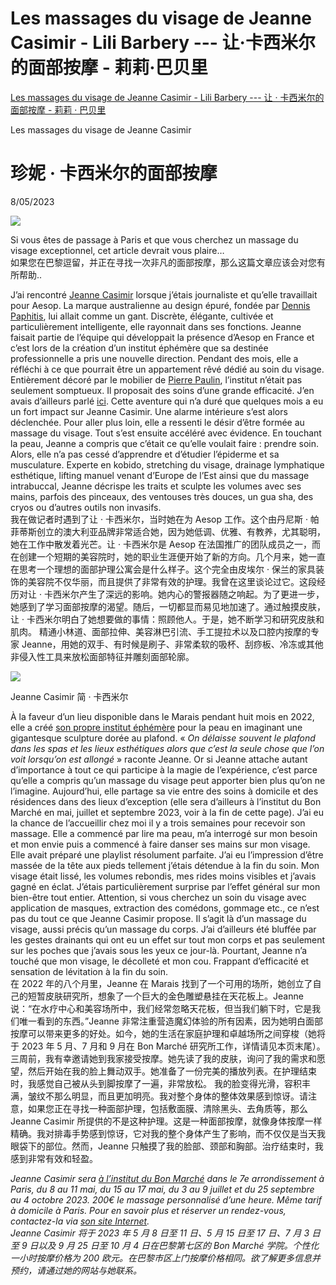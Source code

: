 # Les massages du visage de Jeanne Casimir - Lili Barbery --- 让·卡西米尔的面部按摩 - 莉莉·巴贝里
[Les massages du visage de Jeanne Casimir - Lili Barbery --- 让 · 卡西米尔的面部按摩 - 莉莉 · 巴贝里](https://lilibarbery.com/wellness/adresses-bien-etre/caroline-jude-masseuse-du-ventre/) 

 Les massages du visage de Jeanne Casimir  

# 珍妮 · 卡西米尔的面部按摩

8/05/2023

 ![](https://lilibarbery.com/wp-content/uploads/2023/05/intro-jeanne-casimir-1180x625.jpg)

Si vous êtes de passage à Paris et que vous cherchez un massage du visage exceptionnel, cet article devrait vous plaire…  
如果您在巴黎逗留，并正在寻找一次非凡的面部按摩，那么这篇文章应该会对您有所帮助..

J’ai rencontré [Jeanne Casimir](https://www.instagram.com/jeannecasimir/) lorsque j’étais journaliste et qu’elle travaillait pour Aesop. La marque australienne au design épuré, fondée par [Dennis Paphitis](https://lilibarbery.com/beauty/10-commandements/article-dennis-paphitis/), lui allait comme un gant. Discrète, élégante, cultivée et particulièrement intelligente, elle rayonnait dans ses fonctions. Jeanne faisait partie de l’équipe qui développait la présence d’Aesop en France et c’est lors de la création d’un institut éphémère que sa destinée professionnelle a pris une nouvelle direction. Pendant des mois, elle a réfléchi à ce que pourrait être un appartement rêvé dédié au soin du visage. Entièrement décoré par le mobilier de [Pierre Paulin](https://paulinpaulinpaulin.com/), l’institut n’était pas seulement somptueux. Il proposait des soins d’une grande efficacité. J’en avais d’ailleurs parlé [ici](https://lilibarbery.com/beauty/adresses/visage/article-les-soins-aesop-sur-rendez-vous/). Cette aventure qui n’a duré que quelques mois a eu un fort impact sur Jeanne Casimir. Une alarme intérieure s’est alors déclenchée. Pour aller plus loin, elle a ressenti le désir d’être formée au massage du visage. Tout s’est ensuite accéléré avec évidence. En touchant la peau, Jeanne a compris que c’était ce qu’elle voulait faire : prendre soin. Alors, elle n’a pas cessé d’apprendre et d’étudier l’épiderme et sa musculature. Experte en kobido, stretching du visage, drainage lymphatique esthétique, lifting manuel venant d’Europe de l’Est ainsi que du massage intrabuccal, Jeanne décrispe les traits et sculpte les volumes avec ses mains, parfois des pinceaux, des ventouses très douces, un gua sha, des cryos ou d’autres outils non invasifs.  
我在做记者时遇到了让 · 卡西米尔，当时她在为 Aesop 工作。这个由丹尼斯 · 帕菲蒂斯创立的澳大利亚品牌非常适合她，因为她低调、优雅、有教养，尤其聪明，她在工作中散发着光芒。让 · 卡西米尔是 Aesop 在法国推广的团队成员之一，而在创建一个短期的美容院时，她的职业生涯便开始了新的方向。几个月来，她一直在思考一个理想的面部护理公寓会是什么样子。这个完全由皮埃尔 · 保兰的家具装饰的美容院不仅华丽，而且提供了非常有效的护理。我曾在这里谈论过它。这段经历对让 · 卡西米尔产生了深远的影响。她内心的警报器随之响起。为了更进一步，她感到了学习面部按摩的渴望。随后，一切都显而易见地加速了。通过触摸皮肤，让 · 卡西米尔明白了她想要做的事情：照顾他人。于是，她不断学习和研究皮肤和肌肉。 精通小林道、面部拉伸、美容淋巴引流、手工提拉术以及口腔内按摩的专家 Jeanne，用她的双手、有时候是刷子、非常柔软的吸杯、刮痧板、冷冻或其他非侵入性工具来放松面部特征并雕刻面部轮廓。

![](https://lilibarbery.com/wp-content/uploads/2023/05/Jeanne-Casimir-Auto-Massage-copie-800x1067.jpeg)

Jeanne Casimir 简 · 卡西米尔

À la faveur d’un lieu disponible dans le Marais pendant huit mois en 2022, elle a créé [son propre institut éphémère](https://www.jeannecasimir.com/nuage-dore) pour la peau en imaginant une gigantesque sculpture dorée au plafond. « _On délaisse souvent le plafond dans les spas et les lieux esthétiques alors que c’est la seule chose que l’on voit lorsqu’on est allongé_ » raconte Jeanne. Or si Jeanne attache autant d’importance à tout ce qui participe à la magie de l’expérience, c’est parce qu’elle a compris qu’un massage du visage peut apporter bien plus qu’on ne l’imagine. Aujourd’hui, elle partage sa vie entre des soins à domicile et des résidences dans des lieux d’exception (elle sera d’ailleurs à l’institut du Bon Marché en mai, juillet et septembre 2023, voir à la fin de cette page). J’ai eu la chance de l’accueillir chez moi il y a trois semaines pour recevoir son massage. Elle a commencé par lire ma peau, m’a interrogé sur mon besoin et mon envie puis a commencé à faire danser ses mains sur mon visage. Elle avait préparé une playlist résolument parfaite. J’ai eu l’impression d’être massée de la tête aux pieds tellement j’étais détendue à la fin du soin. Mon visage était lissé, les volumes rebondis, mes rides moins visibles et j’avais gagné en éclat. J’étais particulièrement surprise par l’effet général sur mon bien-être tout entier. Attention, si vous cherchez un soin du visage avec application de masques, extraction des comédons, gommage etc., ce n’est pas du tout ce que Jeanne Casimir propose. Il s’agit là d’un massage du visage, aussi précis qu’un massage du corps. J’ai d’ailleurs été bluffée par les gestes drainants qui ont eu un effet sur tout mon corps et pas seulement sur les poches que j’avais sous les yeux ce jour-là. Pourtant, Jeanne n’a touché que mon visage, le décolleté et mon cou. Frappant d’efficacité et sensation de lévitation à la fin du soin.  
在 2022 年的八个月里，Jeanne 在 Marais 找到了一个可用的场所，她创立了自己的短暂皮肤研究所，想象了一个巨大的金色雕塑悬挂在天花板上。Jeanne 说：“在水疗中心和美容场所中，我们经常忽略天花板，但当我们躺下时，它是我们唯一看到的东西。”Jeanne 非常注重营造魔幻体验的所有因素，因为她明白面部按摩可以带来更多的好处。如今，她的生活在家庭护理和卓越场所之间穿梭（她将于 2023 年 5 月、7 月和 9 月在 Bon Marché 研究所工作，详情请见本页末尾）。三周前，我有幸邀请她到我家接受按摩。她先读了我的皮肤，询问了我的需求和愿望，然后开始在我的脸上舞动双手。她准备了一份完美的播放列表。在护理结束时，我感觉自己被从头到脚按摩了一遍，非常放松。 我的脸变得光滑，容积丰满，皱纹不那么明显，而且更加明亮。我对整个身体的整体效果感到惊讶。请注意，如果您正在寻找一种面部护理，包括敷面膜、清除黑头、去角质等，那么 Jeanne Casimir 所提供的不是这种护理。这是一种面部按摩，就像身体按摩一样精确。我对排毒手势感到惊讶，它对我的整个身体产生了影响，而不仅仅是当天我眼袋下的部位。然而，Jeanne 只触摸了我的脸部、颈部和胸部。治疗结束时，我感到非常有效和轻盈。

_Jeanne Casimir sera [à l’institut du Bon Marché](https://www.jeannecasimir.com/residence-bon-marche) dans le 7e arrondissement à Paris, du 8 au 11 mai, du 15 au 17 mai, du 3 au 9 juillet et du 25 septembre au 4 octobre 2023. 200€ le massage personnalisé d’une heure. Même tarif à domicile à Paris. Pour en savoir plus et réserver un rendez-vous, contactez-la via [son site Internet](https://www.jeannecasimir.com/).    
Jeanne Casimir 将于 2023 年 5 月 8 日至 11 日、5 月 15 日至 17 日、7 月 3 日至 9 日以及 9 月 25 日至 10 月 4 日在巴黎第七区的 Bon Marché 学院。个性化一小时按摩价格为 200 欧元。在巴黎市区上门按摩价格相同。欲了解更多信息并预约，请通过她的网站与她联系。_
